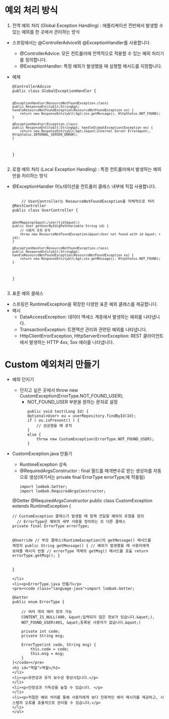 <h1 id="예외-처리-방식">예외 처리 방식</h1>
<ol>
<li>전역 예외 처리 (Global Exception Handling) : 애플리케이션 전반에서 발생할 수 있는 예외를 한 곳에서 관리하는 방식</li>
</ol>
<ul>
<li><p>스프링에서는 @ControllerAdvice와 @ExceptionHandler를 사용합니다.</p>
<ul>
<li>@ControllerAdvice: 모든 컨트롤러에 전역적으로 적용할 수 있는 예외 처리기를 정의합니다.</li>
<li>@ExceptionHandler: 특정 예외가 발생했을 때 실행할 메서드를 지정합니다.</li>
</ul>
</li>
<li><p>예제</p>
<pre><code class="language-java">@ControllerAdvice
public class GlobalExceptionHandler {

    @ExceptionHandler(ResourceNotFoundException.class)
    public ResponseEntity&lt;String&gt; handleResourceNotFoundException(ResourceNotFoundException ex) {
        return new ResponseEntity&lt;&gt;(ex.getMessage(), HttpStatus.NOT_FOUND);
    }

    @ExceptionHandler(Exception.class)
    public ResponseEntity&lt;String&gt; handleGlobalException(Exception ex) {
        return new ResponseEntity&lt;&gt;(&quot;Internal Server Error&quot;, HttpStatus.INTERNAL_SERVER_ERROR);
    }
}</code></pre>
</li>
</ul>
<ol start="2">
<li>로컬 예외 처리 (Local Exception Handling) : 특정 컨트롤러에서 발생하는 예외만을 처리하는 방식</li>
</ol>
<ul>
<li><p>@ExceptionHandler 어노테이션을 컨트롤러 클래스 내부에 직접 사용합니다.</p>
<pre><code class="language-java">
    // UserController는 ResourceNotFoundException을 자체적으로 처리
@RestController
public class UserController {

    @GetMapping(&quot;/user/{id}&quot;)
    public User getUserById(@PathVariable String id) {
        // 사용자 조회 로직
        throw new ResourceNotFoundException(&quot;User not found with id &quot; + id);
    }

    @ExceptionHandler(ResourceNotFoundException.class)
    public ResponseEntity&lt;String&gt; handleResourceNotFoundException(ResourceNotFoundException ex) {
        return new ResponseEntity&lt;&gt;(ex.getMessage(), HttpStatus.NOT_FOUND);
    }
}</code></pre>
</li>
</ul>
<ol start="3">
<li>표준 예외 클래스</li>
</ol>
<ul>
<li>스프링은 RuntimeException을 확장한 다양한 표준 예외 클래스를 제공합니다.</li>
<li>예시<ul>
<li>DataAccessException: 데이터 액세스 계층에서 발생하는 예외를 나타냅니다.</li>
<li>TransactionException: 트랜잭션 관리와 관련된 예외를 나타냅니다.</li>
<li>HttpClientErrorException, HttpServerErrorException: REST 클라이언트에서 발생하는 HTTP 4xx, 5xx 에러를 나타냅니다.</li>
</ul>
</li>
</ul>
<h1 id="custom-예외처리-만들기">Custom 예외처리 만들기</h1>
<ul>
<li><p>예외 던지기</p>
<ul>
<li>던지고 싶은 곳에서 throw new CustomException(ErrorType.NOT_FOUND_USER);<ul>
<li>NOT_FOUND_USER 부분을 원하는 문자로 설정<pre><code class="language-java">public void test(Long Id) {
Optional&lt;User&gt; ou = userRepository.findById(Id);
if ( ou.isPresent() ) {
    // 성공했을 때 로직
}
else {
    throw new CustomException(ErrorType.NOT_FOUND_USER);
}</code></pre>
</li>
</ul>
</li>
</ul>
</li>
<li><p>CustomException.java 만들기</p>
<ul>
<li>RuntimeException 상속</li>
<li>@RequiredArgsConstructor : final 필드를 매개변수로 받는 생성자를 자동으로 생성(여기서는 private final ErrorType errorType;에 적용됨)<pre><code class="language-java">import lombok.Getter;
import lombok.RequiredArgsConstructor;
</code></pre>
</li>
</ul>
<p>@Getter
@RequiredArgsConstructor
public class CustomException extends RuntimeException {</p>
<pre><code>// CustomException 클래스가 발생할 때 함께 전달할 예외의 유형을 정의
  // ErrorType은 예외의 세부 사항을 정의하는 또 다른 클래스
private final ErrorType errorType;

@Override
// 부모 클래스(RuntimeException)의 getMessage() 메서드를 재정의
public String getMessage() {
//  예외가 발생했을 때 사용자에게 보여줄 메시지 반환
// errorType 객체의 getMsg() 메서드를 호출
    return errorType.getMsg();
}</code></pre><p>}
```</p>
</li>
<li><p>ErrorType.java 만들기</p>
<pre><code class="language-java">import lombok.Getter;

@Getter
public enum ErrorType {

    // 여러 개의 에러 정의 가능
    CONTENT_IS_NULL(400, &quot;입력되지 않은 정보가 있습니다.&quot;),
    NOT_FOUND_USER(401, &quot;등록된 사용자가 없습니다.&quot;)

    private int code;
    private String msg;

    ErrorType(int code, String msg) {
        this.code = code;
        this.msg = msg;
    }
}</code></pre>
<h1 id="역할">역할</h1>
</li>
<li><p>유연성과 유지 보수성 향상시킵니다.</p>
</li>
<li><p>안정성과 가독성을 높일 수 있습니다. </p>
</li>
<li><p>적절한 예외 처리를 통해 사용자에게 보다 친화적인 에러 메시지를 제공하고, 시스템의 오류를 효율적으로 관리할 수 있습니다.</p>
</li>
</ul>